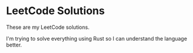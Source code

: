 # LeetCode Solutions

These are my LeetCode solutions. 

I'm trying to solve everything using Rust so I can understand the language better.
